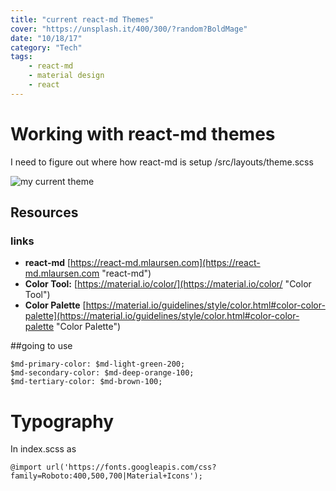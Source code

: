 ```yaml
---
title: "current react-md Themes"
cover: "https://unsplash.it/400/300/?random?BoldMage"
date: "10/18/17"
category: "Tech"
tags:
    - react-md
    - material design
    - react
---
```

# Working with react-md themes
I need to figure out where how react-md is setup
/src/layouts/theme.scss

![my current theme](/current-theme.png "current-theme")
## Resources
### links
- **react-md** [https://react-md.mlaursen.com](https://react-md.mlaursen.com "react-md")
- **Color Tool:** [https://material.io/color/](https://material.io/color/ "Color Tool")
- **Color Palette** [https://material.io/guidelines/style/color.html#color-color-palette](https://material.io/guidelines/style/color.html#color-color-palette "Color Palette")

##going to use
```
$md-primary-color: $md-light-green-200;
$md-secondary-color: $md-deep-orange-100;
$md-tertiary-color: $md-brown-100;
```
# Typography
In index.scss as
```
@import url('https://fonts.googleapis.com/css?family=Roboto:400,500,700|Material+Icons');
```
